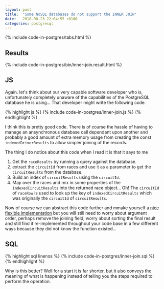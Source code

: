 ```yaml
---
layout: post
title:  "Some NoSQL databases do not support the INNER JOIN"
date:   2018-08-23 22:04:55 +0100
categories: postgresql
---
```


{% include code-in-postgres/tabs.html %}

## Results

{% include code-in-postgres/bin/inner-join.result.html %}

## JS
Again. let's think about our very capable software developer who is, unfortunately completely unaware of the capabilities of the PostgreSQL database he is using... That developer might write the following code.

{% highlight js %}
{% include code-in-postgres/inner-join.js %}
{% endhighlight %}

I think this is pretty good code. There is of course the hassle of having to manage an ansynchronous database call dependant upon another and probably a good amount of extra memory usage from creating the const `indexedDriverResults` to allow simpler joining of the records.

The thing I do notice about this code when I read it is that it says to me

 1. Get the `raceResults` by running a query against the database.
 2. extract the `circuitId` from races and use it as a parameter to get the `circuitResults` from the database.
 3. Build an index of `circuitResults` using the `circuitId`.
 4. Map over the races and mix in some properties of the `indexedCircuitResults` into the returned race object... Oh! The `circuitId` of `raceRow` is used to look up the key of `indexedCircuitResults` which was originally the `circuitId` of `circuitResults`.

Now of course we can abstract this code further and mmake yourself a [nice flexible implementation](https://ramdajs.com/docs/#innerJoin) but you will still need to worry about argument order, perhaps remove the joining field, worry about sorting the final result and still find it re-implemented throughout your code base in a few different ways because they did not know the function existed...



## SQL
{% highlight sql linenos %}
{% include code-in-postgres/inner-join.sql %}
{% endhighlight %}

Why is this better? Well for a start it is far shorter, but it also conveys the meaning of what is happening instead of telling you the steps required to perform the operation.

<script>
(function() {

    {% include jekyll-create-sections-from-headers.js %}

    process(
        document.querySelector('div.post-content'),
        2,
        function(s) {
            if (s.toLowerCase() == 'results') {
                return ['tabbable', 'results'];
            }
            return ['tabbable', 'code-compare', 'code-compare-' + s.toLowerCase().replace(/[^a-z0-9]/,'-')];
        }
    );

}())
</script>
<style>
    .wrapper { max-width: none; }
    div.post-content { display: flex; flex-wrap: wrap; }
    section.results { box-sizing: border-box; width: 100%; padding-left: 15px; padding-right: 15px; }
    section.code-compare { box-sizing: border-box; width: 50%; padding-left: 15px; padding-right: 15px; }
    section.code-compare:last-child { padding-right: 0; }
</style>


